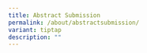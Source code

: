 ```yaml
---
title: Abstract Submission
permalink: /about/abstractsubmission/
variant: tiptap
description: ""
---
```

